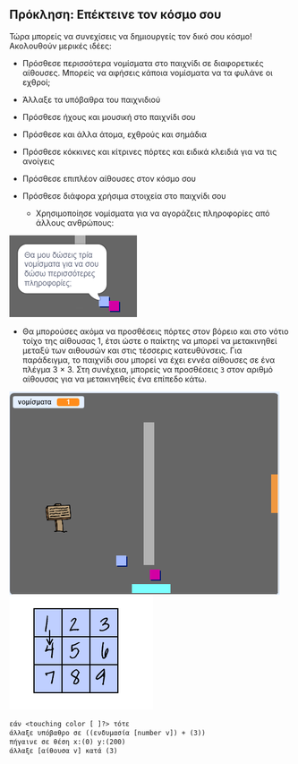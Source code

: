 ## Πρόκληση: Επέκτεινε τον κόσμο σου

Τώρα μπορείς να συνεχίσεις να δημιουργείς τον δικό σου κόσμο! Ακολουθούν μερικές ιδέες:

+ Πρόσθεσε περισσότερα νομίσματα στο παιχνίδι σε διαφορετικές αίθουσες. Μπορείς να αφήσεις κάποια νομίσματα να τα φυλάνε οι εχθροί;
+ Άλλαξε τα υπόβαθρα του παιχνιδιού
+ Πρόσθεσε ήχους και μουσική στο παιχνίδι σου
+ Πρόσθεσε και άλλα άτομα, εχθρούς και σημάδια
+ Πρόσθεσε κόκκινες και κίτρινες πόρτες και ειδικά κλειδιά για να τις ανοίγεις
+ Πρόσθεσε επιπλέον αίθουσες στον κόσμο σου
+ Πρόσθεσε διάφορα χρήσιμα στοιχεία στο παιχνίδι σου
    
    + Χρησιμοποίησε νομίσματα για να αγοράζεις πληροφορίες από άλλους ανθρώπους:

![στιγμιότυπο οθόνης](images/world-bribe.png)

+ Θα μπορούσες ακόμα να προσθέσεις πόρτες στον βόρειο και στο νότιο τοίχο της αίθουσας 1, έτσι ώστε ο παίκτης να μπορεί να μετακινηθεί μεταξύ των αιθουσών και στις τέσσερις κατευθύνσεις. Για παράδειγμα, το παιχνίδι σου μπορεί να έχει εννέα αίθουσες σε ένα πλέγμα 3 × 3. Στη συνέχεια, μπορείς να προσθέσεις ` 3 ` στον αριθμό αίθουσας για να μετακινηθείς ένα επίπεδο κάτω.

![στιγμιότυπο οθόνης](images/north-south-rooms.png) ![στιγμιότυπο οθόνης](images/number-grid.png)

```blocks3
εάν <touching color [ ]?> τότε
άλλαξε υπόβαθρο σε ((ενδυμασία [number v]) + (3))
πήγαινε σε θέση x:(0) y:(200)
άλλαξε [αίθουσα v] κατά (3)
```